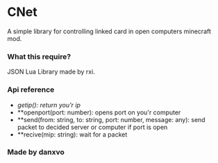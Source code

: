 # CNet
A simple library for controlling linked card in open computers minecraft mod.

### What this require?
JSON Lua Library made by rxi.

### Api reference
- *getip(): return you'r ip*
- **openport(port: number): opens port on you'r computer
- **send(from: string, to: string, port: number, message: any): send packet to decided server or computer if port is open
- **recive(mip: string): wait for a packet

### Made by danxvo
